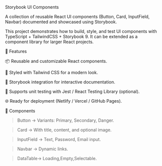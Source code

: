 Storybook UI Components

A collection of reusable React UI components (Button, Card, InputField, Navbar) documented and showcased using Storybook.

This project demonstrates how to build, style, and test UI components with TypeScript + TailwindCSS + Storybook 9. It can be extended as a component library for larger React projects.

🚀 Features

📦 Reusable and customizable React components.

🎨 Styled with Tailwind CSS for a modern look.

📖 Storybook integration for interactive documentation.

🧪 Supports unit testing with Jest / React Testing Library (optional).

🌐 Ready for deployment (Netlify / Vercel / GitHub Pages).

📸 Components

>Button → Variants: Primary, Secondary, Danger.

>Card → With title, content, and optional image.

>InputField → Text, Password, Email input.

>Navbar → Dynamic links.

>DataTable-> Loading,Empty,Selectable.